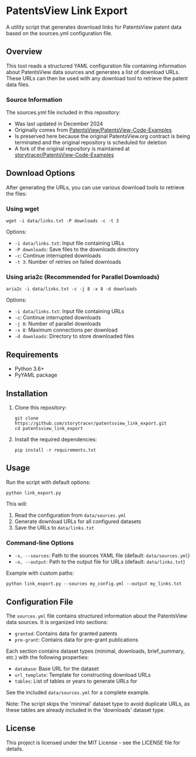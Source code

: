 # PatentsView Link Export

A utility script that generates download links for PatentsView patent data based on the sources.yml configuration file.

## Overview

This tool reads a structured YAML configuration file containing information about PatentsView data sources and generates a list of download URLs. These URLs can then be used with any download tool to retrieve the patent data files.

### Source Information

The sources.yml file included in this repository:
- Was last updated in December 2024
- Originally comes from [PatentsView/PatentsView-Code-Examples](https://github.com/PatentsView/PatentsView-Code-Examples/blob/main/data-downloads/sources.yml)
- Is preserved here because the original PatentsView.org contract is being terminated and the original repository is scheduled for deletion
- A fork of the original repository is maintained at [storytracer/PatentsView-Code-Examples](https://github.com/storytracer/PatentsView-Code-Examples)

## Download Options

After generating the URLs, you can use various download tools to retrieve the files:

### Using wget

```
wget -i data/links.txt -P downloads -c -t 3
```

Options:
- `-i data/links.txt`: Input file containing URLs
- `-P downloads`: Save files to the downloads directory
- `-c`: Continue interrupted downloads
- `-t 3`: Number of retries on failed downloads

### Using aria2c (Recommended for Parallel Downloads)

```
aria2c -i data/links.txt -c -j 8 -x 8 -d downloads
```

Options:
- `-i data/links.txt`: Input file containing URLs
- `-c`: Continue interrupted downloads
- `-j 8`: Number of parallel downloads
- `-x 8`: Maximum connections per download
- `-d downloads`: Directory to store downloaded files

## Requirements

- Python 3.6+
- PyYAML package

## Installation

1. Clone this repository:
   ```
   git clone https://github.com/storytracer/patentsview_link_export.git
   cd patentsview_link_export
   ```

2. Install the required dependencies:
   ```
   pip install -r requirements.txt
   ```

## Usage

Run the script with default options:

```
python link_export.py
```

This will:
1. Read the configuration from `data/sources.yml`
2. Generate download URLs for all configured datasets
3. Save the URLs to `data/links.txt`

### Command-line Options

- `-s, --sources`: Path to the sources YAML file (default: `data/sources.yml`)
- `-o, --output`: Path to the output file for URLs (default: `data/links.txt`)

Example with custom paths:

```
python link_export.py --sources my_config.yml --output my_links.txt
```

## Configuration File

The `sources.yml` file contains structured information about the PatentsView data sources. It is organized into sections:

- `granted`: Contains data for granted patents
- `pre-grant`: Contains data for pre-grant publications

Each section contains dataset types (minimal, downloads, brief_summary, etc.) with the following properties:

- `database`: Base URL for the dataset
- `url_template`: Template for constructing download URLs
- `tables`: List of tables or years to generate URLs for

See the included `data/sources.yml` for a complete example.

Note: The script skips the 'minimal' dataset type to avoid duplicate URLs, as these tables are already included in the 'downloads' dataset type.

## License

This project is licensed under the MIT License - see the LICENSE file for details.
